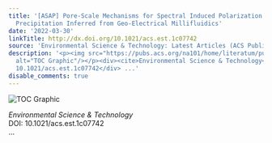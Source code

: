 ```yaml
---
title: '[ASAP] Pore-Scale Mechanisms for Spectral Induced Polarization of Calcite
  Precipitation Inferred from Geo-Electrical Millifluidics'
date: '2022-03-30'
linkTitle: http://dx.doi.org/10.1021/acs.est.1c07742
source: 'Environmental Science & Technology: Latest Articles (ACS Publications)'
description: '<p><img src="https://pubs.acs.org/na101/home/literatum/publisher/achs/journals/content/esthag/0/esthag.ahead-of-print/acs.est.1c07742/20220330/images/medium/es1c07742_0005.gif"
  alt="TOC Graphic"/></p><div><cite>Environmental Science & Technology</cite></div><div>DOI:
  10.1021/acs.est.1c07742</div> ...'
disable_comments: true
---
```

<p><img src="https://pubs.acs.org/na101/home/literatum/publisher/achs/journals/content/esthag/0/esthag.ahead-of-print/acs.est.1c07742/20220330/images/medium/es1c07742_0005.gif" alt="TOC Graphic"/></p><div><cite>Environmental Science & Technology</cite></div><div>DOI: 10.1021/acs.est.1c07742</div> ...